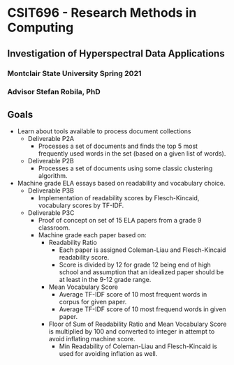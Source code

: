 # CSIT696 - Research Methods in Computing
## Investigation of Hyperspectral Data Applications
### Montclair State University Spring 2021
### Advisor Stefan Robila, PhD


## Goals
* Learn about tools available to process document collections
  * Deliverable P2A
    * Processes a set of documents and finds the top 5 most frequently used words in the set (based on a given list of words).
  * Deliverable P2B
    * Processes a set of documents using some classic clustering algorithm.
* Machine grade ELA essays based on readability and vocabulary choice.
  * Deliverable P3B
    * Implementation of readability scores by Flesch-Kincaid, vocabulary scores by TF-IDF.
  * Deliverable P3C
    * Proof of concept on set of 15 ELA papers from a grade 9 classroom.
    * Machine grade each paper based on:
      * Readability Ratio
        * Each paper is assigned Coleman-Liau and Flesch-Kincaid readability score.
        * Score is divided by 12 for grade 12 being end of high school and assumption that an idealized paper should be at least in the 9-12 grade range.
      * Mean Vocabulary Score
        * Average TF-IDF score of 10 most frequent words in corpus for given paper.
        * Average TF-IDF score of 10 most frequend words in given paper.
      * Floor of Sum of Readability Ratio and Mean Vocabulary Score is multiplied by 100 and converted to integer in attempt to avoid inflating machine score.
        * Min Readability of Coleman-Liau and Flesch-Kincaid is used for avoiding inflation as well.
